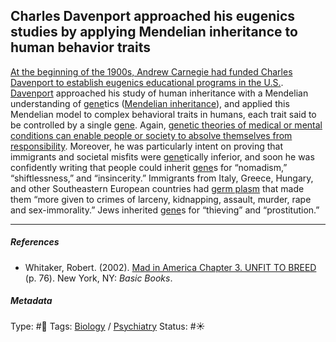 ## Charles Davenport approached his eugenics studies by applying Mendelian inheritance to human behavior traits

[At the beginning of the 1900s, Andrew Carnegie had funded Charles Davenport to establish eugenics educational programs in the U.S.](At%20the%20beginning%20of%20the%201900s,%20Andrew%20Carnegie%20had%20funded%20Charles%20Davenport%20to%20establish%20eugenics%20educational%20programs%20in%20the%20U.S..md). [Davenport]() approached his study of human inheritance with a Mendelian understanding of [gene]()tics ([Mendelian inheritance](Mendelian%20inheritance.md)), and applied this Mendelian model to complex behavioral traits in humans, each trait said to be controlled by a single [gene](). Again, [genetic theories of medical or mental conditions can enable people or society to absolve themselves from responsibility](Genetic%20theories%20of%20medical%20or%20mental%20conditions%20can%20enable%20people%20or%20society%20to%20absolve%20themselves%20from%20responsibility.md). Moreover, he was particularly intent on proving that immigrants and societal misfits were [gene]()tically inferior, and soon he was confidently writing that people could inherit [gene]()s for “nomadism,” “shiftlessness,” and “insincerity.” Immigrants from Italy, Greece, Hungary, and other Southeastern European countries had [germ plasm]() that made them “more given to crimes of larceny, kidnapping, assault, murder, rape and sex-immorality.” Jews inherited [gene]()s for “thieving” and “prostitution.” 

---

##### References

* Whitaker, Robert. (2002). [Mad in America Chapter 3. UNFIT TO BREED](Mad%20in%20America%20Chapter%203.%20UNFIT%20TO%20BREED.md) (p. 76). New York, NY: *Basic Books*.

##### Metadata

Type: #🔴 
Tags: [Biology]() / [Psychiatry](Psychiatry.md) 
Status: #☀️ 
